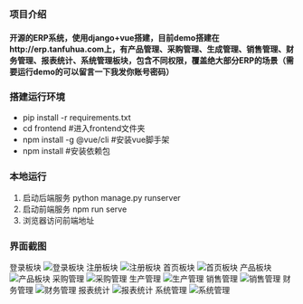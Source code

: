 ### 项目介绍
#### 开源的ERP系统，使用django+vue搭建，目前demo搭建在http://erp.tanfuhua.com上，有产品管理、采购管理、生成管理、销售管理、财务管理、报表统计、系统管理板块，包含不同权限，覆盖绝大部分ERP的场景（需要运行demo的可以留言一下我发你账号密码）

### 搭建运行环境

* pip install -r requirements.txt
* cd frontend  #进入frontend文件夹
* npm install -g @vue/cli  #安装vue脚手架
* npm install  #安装依赖包

### 本地运行

1. 启动后端服务
    python manage.py runserver
2. 启动前端服务
    npm run serve
3. 浏览器访问前端地址


### 界面截图
登录板块
![登录板块](img/login.png)
注册板块
![注册板块](img/reg.png)
首页板块
![首页板块](img/shouye.png)
产品板块
![产品板块](/img/chanpin.png)
采购管理
![采购管理](/img/caigou.png)
生产管理
![生产管理](/img/shengchan.png)
销售管理
![销售管理](/img/xiaoshou.png)
财务管理
![财务管理](/img/caiwu.png)
报表统计
![报表统计](/img/baobiao.png)
系统管理
![系统管理](/img/juese.png)

